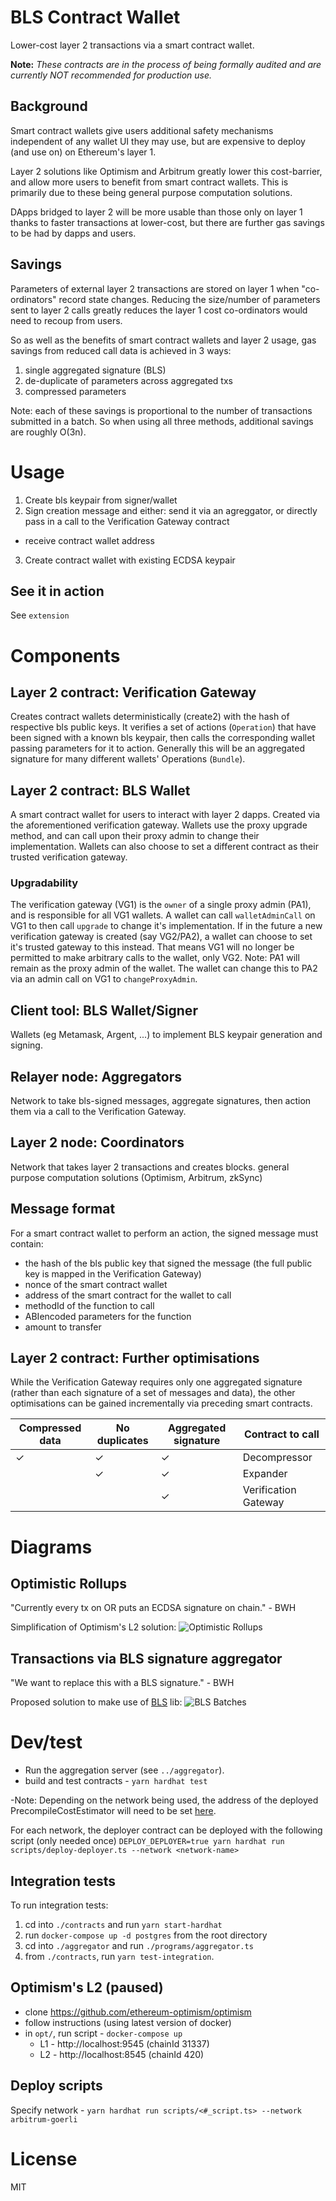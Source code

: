 # BLS Contract Wallet

Lower-cost layer 2 transactions via a smart contract wallet.

**Note:** _These contracts are in the process of being formally audited and are currently NOT recommended for production use._

## Background

Smart contract wallets give users additional safety mechanisms independent of any wallet UI they may use, but are expensive to deploy (and use on) on Ethereum's layer 1.

Layer 2 solutions like Optimism and Arbitrum greatly lower this cost-barrier, and allow more users to benefit from smart contract wallets. This is primarily due to these being general purpose computation solutions.

DApps bridged to layer 2 will be more usable than those only on layer 1 thanks to faster transactions at lower-cost, but there are further gas savings to be had by dapps and users.

## Savings

Parameters of external layer 2 transactions are stored on layer 1 when "co-ordinators" record state changes. Reducing the size/number of parameters sent to layer 2 calls greatly reduces the layer 1 cost co-ordinators would need to recoup from users.

So as well as the benefits of smart contract wallets and layer 2 usage, gas savings from reduced call data is achieved in 3 ways:

1. single aggregated signature (BLS)
2. de-duplicate of parameters across aggregated txs
3. compressed parameters

Note: each of these savings is proportional to the number of transactions submitted in a batch. So when using all three methods, additional savings are roughly O(3n).

# Usage

1. Create bls keypair from signer/wallet
2. Sign creation message and either: send it via an agreggator, or directly pass in a call to the Verification Gateway contract

- receive contract wallet address

3. Create contract wallet with existing ECDSA keypair

## See it in action

See `extension`

# Components

## Layer 2 contract: Verification Gateway

Creates contract wallets deterministically (create2) with the hash of respective bls public keys. It verifies a set of actions (`Operation`) that have been signed with a known bls keypair, then calls the corresponding wallet passing parameters for it to action. Generally this will be an aggregated signature for many different wallets' Operations (`Bundle`).

## Layer 2 contract: BLS Wallet

A smart contract wallet for users to interact with layer 2 dapps. Created via the aforementioned verification gateway.
Wallets use the proxy upgrade method, and can call upon their proxy admin to change their implementation. Wallets can also choose to set a different contract as their trusted verification gateway.

### Upgradability

The verification gateway (VG1) is the `owner` of a single proxy admin (PA1), and is responsible for all VG1 wallets. A wallet can call `walletAdminCall` on VG1 to then call `upgrade` to change it's implementation.
If in the future a new verification gateway is created (say VG2/PA2), a wallet can choose to set it's trusted gateway to this instead. That means VG1 will no longer be permitted to make arbitrary calls to the wallet, only VG2. Note: PA1 will remain as the proxy admin of the wallet. The wallet can change this to PA2 via an admin call on VG1 to `changeProxyAdmin`.

## Client tool: BLS Wallet/Signer

Wallets (eg Metamask, Argent, ...) to implement BLS keypair generation and signing.

## Relayer node: Aggregators

Network to take bls-signed messages, aggregate signatures, then action them via a call to the Verification Gateway.

## Layer 2 node: Coordinators

Network that takes layer 2 transactions and creates blocks. general purpose computation solutions (Optimism, Arbitrum, zkSync)

## Message format

For a smart contract wallet to perform an action, the signed message must contain:

- the hash of the bls public key that signed the message (the full public key is mapped in the Verification Gateway)
- nonce of the smart contract wallet
- address of the smart contract for the wallet to call
- methodId of the function to call
- ABIencoded parameters for the function
- amount to transfer

## Layer 2 contract: Further optimisations

While the Verification Gateway requires only one aggregated signature (rather than each signature of a set of messages and data), the other optimisations can be gained incrementally via preceding smart contracts.

| Compressed data | No duplicates | Aggregated signature | Contract to call     |
| --------------- | ------------- | -------------------- | -------------------- |
| ✓               | ✓             | ✓                    | Decompressor         |
|                 | ✓             | ✓                    | Expander             |
|                 |               | ✓                    | Verification Gateway |

# Diagrams

## Optimistic Rollups

"Currently every tx on OR puts an ECDSA signature on chain." - BWH

Simplification of Optimism's L2 solution:
![Optimistic Rollups](images/optimisticRollups.svg)

## Transactions via BLS signature aggregator

"We want to replace this with a BLS signature." - BWH

Proposed solution to make use of [BLS](https://github.com/thehubbleproject/hubble-contracts/blob/master/contracts/libs/BLS.sol) lib:
![BLS Batches](images/blsSigAggregation.svg)

# Dev/test

- Run the aggregation server (see `../aggregator`).
- build and test contracts - `yarn hardhat test`

-Note: Depending on the network being used, the address of the deployed PrecompileCostEstimator will need to be set [here](https://github.com/jzaki/bls-wallet/blob/main/contracts/contracts/lib/hubble-contracts/contracts/libs/BLS.sol#L42).

For each network, the deployer contract can be deployed with the following script (only needed once)
`DEPLOY_DEPLOYER=true yarn hardhat run scripts/deploy-deployer.ts --network <network-name>`

## Integration tests

To run integration tests:

1. cd into `./contracts` and run `yarn start-hardhat`
2. run `docker-compose up -d postgres` from the root directory
3. cd into `./aggregator` and run `./programs/aggregator.ts`
4. from `./contracts`, run `yarn test-integration`.

## Optimism's L2 (paused)

- clone https://github.com/ethereum-optimism/optimism
- follow instructions (using latest version of docker)
- in `opt/`, run script - `docker-compose up`
  - L1 - http://localhost:9545 (chainId 31337)
  - L2 - http://localhost:8545 (chainId 420)

## Deploy scripts

Specify network - `yarn hardhat run scripts/<#_script.ts> --network arbitrum-goerli`

# License

MIT
